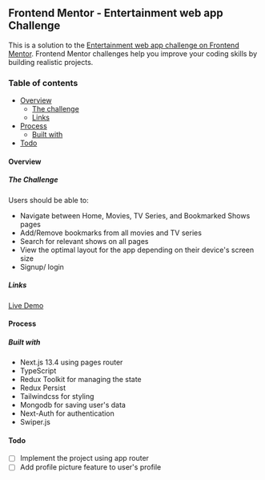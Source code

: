 ## Frontend Mentor - Entertainment web app Challenge

This is a solution to the [Entertainment web app challenge on Frontend Mentor](https://www.frontendmentor.io/challenges/entertainment-web-app-J-UhgAW1X). Frontend Mentor challenges help you improve your coding skills by building realistic projects.

### Table of contents

- [Overview](#overview)
  - [The challenge](#the-challenge)
  - [Links](#links)
- [Process](#process)
  - [Built with](#built-with)
 - [Todo](#todo)

#### Overview

##### The Challenge

Users should be able to:

- Navigate between Home, Movies, TV Series, and Bookmarked Shows pages
- Add/Remove bookmarks from all movies and TV series
- Search for relevant shows on all pages
- View the optimal layout for the app depending on their device's screen size
- Signup/ login

##### Links

[Live Demo](https://entertainment-web-app-woad.vercel.app/)

#### Process

##### Built with
 - Next.js 13.4 using pages router
 - TypeScript
 - Redux Toolkit for managing the state
 - Redux Persist
 - Tailwindcss for styling
 - Mongodb for saving user's data
 - Next-Auth for authentication
 - Swiper.js

#### Todo

- [ ] Implement the project using app router 
- [ ] Add profile picture feature to user's profile  